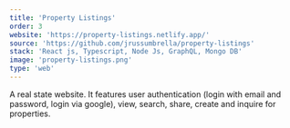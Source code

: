 ```yaml
---
title: 'Property Listings'
order: 3
website: 'https://property-listings.netlify.app/'
source: 'https://github.com/jrussumbrella/property-listings'
stack: 'React js, Typescript, Node Js, GraphQL, Mongo DB'
image: 'property-listings.png'
type: 'web'
---
```


A real state website. It features user authentication (login with email and password, login via google), view, search, share, create and inquire for properties.
